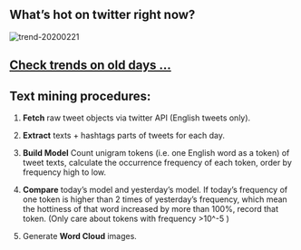 ## What’s hot on twitter right now?

![trend-20200221][wordcloud]

[wordcloud]: https://raw.githubusercontent.com/xdqc/tweet-trend-everyday/master/word-cloud/trend-20200221.png?token=AF5V4P7ADR6KQBZ4CEDTNIK6AXRMU "trend-20200221"

## [Check trends on old days ...](https://github.com/xdqc/tweet-trend-everyday/tree/master/word-cloud)

## Text mining procedures:

1. **Fetch** raw tweet objects via twitter API (English tweets only).

2. **Extract** texts + hashtags parts of tweets for each day.

3. **Build Model** Count unigram tokens (i.e. one English word as a token) of tweet texts, calculate the occurrence frequency of each token, order by frequency high to low.

4. **Compare** today’s model and yesterday’s model. If today’s frequency of one token is higher than 2 times of yesterday’s frequency, which mean the hottiness of that word increased by more than 100%, record that token. (Only care about tokens with frequency >10^-5 )

5. Generate **Word Cloud** images.
